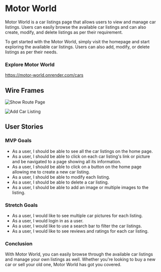 # Motor World

Motor World is a car listings page that allows users to view and manage car listings. Users can easily browse the available car listings and can also create, modify, and delete listings as per their requirement.

To get started with the Motor World, simply visit the homepage and start exploring the available car listings. Users can also add, modify, or delete listings as per their needs.

### Explore Motor World
https://motor-world.onrender.com/cars

## Wire Frames

![Show Route Page](https://imgur.com/TnOghVl.png)

![Add Car Listing](https://imgur.com/0feVbBi.png)

## User Stories

### MVP Goals

- As a user, I should be able to see all the car listings on the home page.
- As a user, I should be able to click on each car listing's link or picture and be navigated to a page showing all its information.
- As a user, I should be able to click on a button on the home page allowing me to create a new car listing.
- As a user, I should be able to modify each listing.
- As a user, I should be able to delete a car listing.
- As a user, I should be able to add an image or multiple images to the listing.

### Stretch Goals

- As a user, I would like to see multiple car pictures for each listing.
- As a user, I would login in as a user.
- As a user, I would like to use a search bar to filter the car listings.
- As a user, I would like to see reviews and ratings for each car listing.

### Conclusion

With Motor World, you can easily browse through the available car listings and manage your own listings as well. Whether you're looking to buy a new car or sell your old one, Motor World has got you covered.